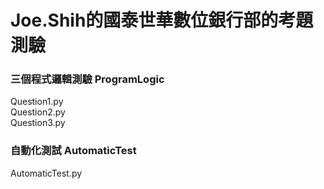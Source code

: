 # Joe.Shih的國泰世華數位銀行部的考題測驗
### 三個程式邏輯測驗 ProgramLogic
Question1.py  
Question2.py  
Question3.py  
### 自動化測試 AutomaticTest
AutomaticTest.py  